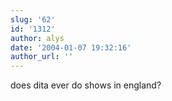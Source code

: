 ```yaml
---
slug: '62'
id: '1312'
author: alys
date: '2004-01-07 19:32:16'
author_url: ''
---
```

does dita ever do shows in england?
